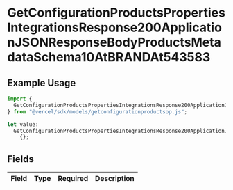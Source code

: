 # GetConfigurationProductsPropertiesIntegrationsResponse200ApplicationJSONResponseBodyProductsMetadataSchema10AtBRANDAt543583

## Example Usage

```typescript
import {
  GetConfigurationProductsPropertiesIntegrationsResponse200ApplicationJSONResponseBodyProductsMetadataSchema10AtBRANDAt543583,
} from "@vercel/sdk/models/getconfigurationproductsop.js";

let value:
  GetConfigurationProductsPropertiesIntegrationsResponse200ApplicationJSONResponseBodyProductsMetadataSchema10AtBRANDAt543583 =
    {};
```

## Fields

| Field       | Type        | Required    | Description |
| ----------- | ----------- | ----------- | ----------- |